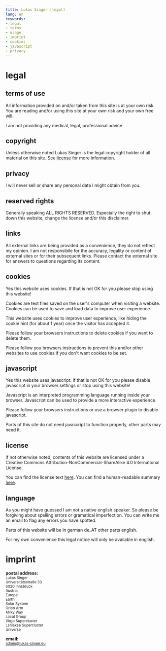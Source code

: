 ```yaml
---
title: Lukas Singer (legal)
lang: en
keywords:
- legal
- terms
- usage
- imprint
- cookies
- javascript
- privacy
---
```


legal
=====

terms of use
------------

All information provided on and/or taken from this site is at your own risk.
You are reading and/or using this site at your own risk and your own free will.

I am not providing any medical, legal, professional advice.

copyright
---------

Unless otherwise noted Lukas Singer is the legal copyright holder of all
material on this site. See [license](#license) for more information.

privacy
-------

I will never sell or share any personal data I might obtain from you.

reserved rights
---------------

Generally speaking ALL RIGHTS RESERVED. Especially the right to shut down this
website, change the license and/or this disclaimer.

links
-----

All external links are being provided as a convenience, they do not reflect
my opinion.
I am not responsibile for the accuracy, legality or content of external sites
or for their subsequent links. Please contact the external site for answers to
questions regarding its content.

cookies
-------

Yes this website uses cookies. If that is not OK for you please stop using this
website!

Cookies are text files saved on the user's computer when visiting a website.
Cookies can be used to save and load data to improve user experience.

This website uses cookies to improve user experience, like hiding the cookie
hint (for about 1 year) once the visitor has accepted it.

Please follow your browsers instructions to delete cookies if you want to delete
them.

Please follow you browsers instructions to prevent this and/or other websites to
use cookies if you don't want cookies to be set.

javascript
----------

Yes this website uses javascript. If that is not OK for you please disable javascript
in your browser settings or stop using this website!

Javascript is an interpreted programming language running inside your browser.
Javascript can be used to provide a more interactive experience.

Please follow your browsers instructions or use a browser plugin to disable javascript.

Parts of this site do not need javascript to function properly, other parts may need it.

license
-------

If not otherwise noted, contents of this website are licensed under a
Creative Commons Attribution-NonCommercial-ShareAlike 4.0 International License.

You can find the license text
[here](https://creativecommons.org/licenses/by-nc-sa/4.0/legalcode).
You can find a human-readable summary
[here](https://creativecommons.org/licenses/by-nc-sa/4.0/).


language
--------

As you might have guessed I am not a native english speaker.
So please be forgiving about spelling errors or gramatical imperfection.
You can write me an email to flag any errors you have spotted.

Parts of this website will be in german de_AT other parts english.

For my own convenience this legal notice will only be available in english.


imprint
=======

**postal address:**<br/>
<obfuscate>
<small>
Lukas Singer<br/>
Universitätsstraße 33<br/>
6020 Innsbruck<br/>
Austria<br/>
Europe<br/>
Earth<br/>
Solar System<br/>
Orion Arm<br/>
Milky Way<br/>
Local Group<br/>
Virgo Supercluster<br/>
Laniakea Supercluster<br/>
Universe<br/>
</small>
</obfuscate>

**email:**<br/>
<small>
[admin@lukas-singer.eu](mailto:admin@lukas-singer.eu)
</small>

